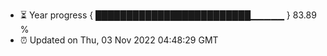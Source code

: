 - ⏳ Year progress { █████████████████████████▁▁▁▁▁ } 83.89 %
- ⏰ Updated on Thu, 03 Nov 2022 04:48:29 GMT

